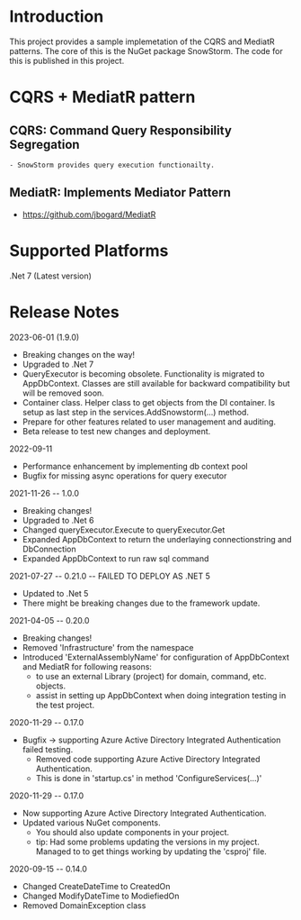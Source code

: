 # Introduction 

This project provides a sample implemetation of the CQRS and MediatR patterns.  The core of this is the NuGet package SnowStorm.  The code for this is published in this project.


# CQRS + MediatR pattern
## CQRS: Command Query Responsibility Segregation
    - SnowStorm provides query execution functionailty.
## MediatR: Implements Mediator Pattern
 - https://github.com/jbogard/MediatR

# Supported Platforms
.Net 7 (Latest version)

# Release Notes

2023-06-01 (1.9.0)
 - Breaking changes on the way!
 - Upgraded to .Net 7
 - QueryExecutor is becoming obsolete.  Functionality is migrated to AppDbContext.  Classes are still available for backward compatibility but will be removed soon.
 - Container class.  Helper class to get objects from the DI container.  Is setup as last step in the services.AddSnowstorm(...) method.
 - Prepare for other features related to user management and auditing.
 - Beta release to test new changes and deployment.

2022-09-11
 - Performance enhancement by implementing db context pool
 - Bugfix for missing async operations for query executor

2021-11-26 -- 1.0.0
 - Breaking changes!
 - Upgraded to .Net 6
 - Changed queryExecutor.Execute to queryExecutor.Get
 - Expanded AppDbContext to return the underlaying connectionstring and DbConnection
 - Expanded AppDbContext to run raw sql command

2021-07-27 -- 0.21.0 -- FAILED TO DEPLOY AS .NET 5
 - Updated to .Net 5
 - There might be breaking changes due to the framework update.

2021-04-05 -- 0.20.0
 - Breaking changes!
 - Removed 'Infrastructure' from the namespace
 - Introduced 'ExternalAssemblyName' for configuration of AppDbContext and MediatR for following reasons:
   - to use an external Library (project) for domain, command, etc. objects.
   - assist in setting up AppDbContext when doing integration testing in the test project.

2020-11-29 -- 0.17.0
- Bugfix -> supporting Azure Active Directory Integrated Authentication failed testing.
  - Removed code supporting Azure Active Directory Integrated Authentication.  
  - This is done in 'startup.cs' in method 'ConfigureServices(...)'
  

2020-11-29 -- 0.17.0
- Now supporting Azure Active Directory Integrated Authentication.
- Updated various NuGet components.
  - You should also update components in your project.
  - tip: Had some problems updating the versions in my project.  Managed to to get things working by updating the 'csproj' file.

2020-09-15 -- 0.14.0
- Changed CreateDateTime to CreatedOn
- Changed ModifyDateTime to ModiefiedOn
- Removed DomainException class
